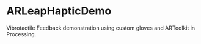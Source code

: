 # ARLeapHapticDemo
Vibrotactile Feedback demonstration using custom gloves and ARToolkit in Processing.
